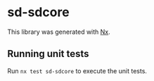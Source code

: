 # sd-sdcore

This library was generated with [Nx](https://nx.dev).

## Running unit tests

Run `nx test sd-sdcore` to execute the unit tests.
